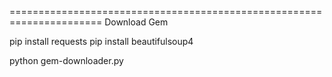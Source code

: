 ======================================================================
Download Gem


pip install requests
pip install beautifulsoup4

python gem-downloader.py